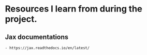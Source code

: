 # Resources I learn from during the project.
## Jax documentations
    - https://jax.readthedocs.io/en/latest/